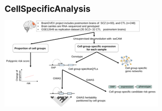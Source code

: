 # CellSpecificAnalysis

![image](https://github.com/RujiaDai/CellSpecificAnalysis/blob/master/image/pipeline.svg)
